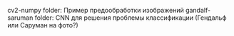 cv2-numpy folder: Пример предообработки изображений
gandalf-saruman folder: CNN для решения проблемы классификации (Гендальф или Саруман на фото?)
